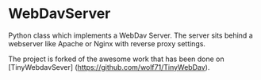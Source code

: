 WebDavServer
==========
Python class which implements a WebDav Server. The server sits behind a webserver like Apache or Nginx with reverse proxy settings. 


The project is forked of the awesome work that has been done on [TinyWebdavSever] (https://github.com/wolf71/TinyWebDav). 




